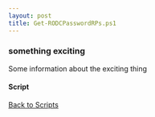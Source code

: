 ```yaml
---
layout: post
title: Get-RODCPasswordRPs.ps1
---
```


### something exciting

Some information about the exciting thing

#### Script

<script src="https://gist-it.appspot.com/github.com/BanterBoy/scripts-blog/blob/master/PowerShell/scripts/activeDirectory/Get-RODCPasswordRPs.ps1" crossorigin="anonymous"></script>

<a href="/menu/_pages/scripts.html">Back to Scripts</a>
